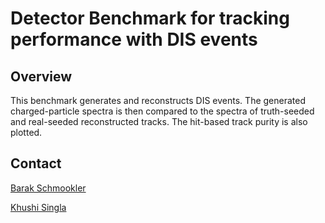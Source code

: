 Detector Benchmark for tracking performance with DIS events
============================================================

## Overview
This benchmark generates and reconstructs DIS events. The generated charged-particle spectra is then compared to the spectra of truth-seeded and real-seeded reconstructed tracks. The hit-based track purity is also plotted.

## Contact
[Barak Schmookler](baraks@ucr.edu)

[Khushi Singla](ksingla.phy@gmail.com)
